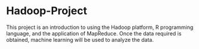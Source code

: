 # Hadoop-Project

This project is an introduction to using the Hadoop platform, R programming language, and the application of MapReduce. Once the data required is obtained, machine learning will be used to analyze the data. 
